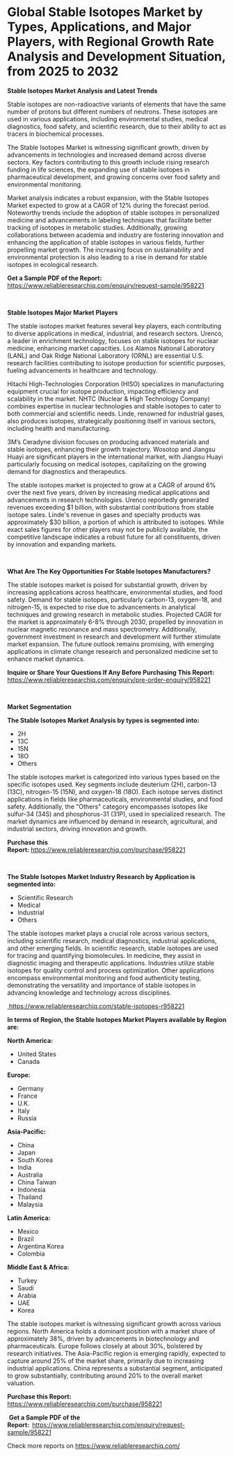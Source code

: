 <p><h1>Global Stable Isotopes Market by Types, Applications, and Major Players, with Regional Growth Rate Analysis and Development Situation, from 2025 to 2032</h1></p><p><strong>Stable Isotopes Market Analysis and Latest Trends</strong></p>
<p><p>Stable isotopes are non-radioactive variants of elements that have the same number of protons but different numbers of neutrons. These isotopes are used in various applications, including environmental studies, medical diagnostics, food safety, and scientific research, due to their ability to act as tracers in biochemical processes. </p><p>The Stable Isotopes Market is witnessing significant growth, driven by advancements in technologies and increased demand across diverse sectors. Key factors contributing to this growth include rising research funding in life sciences, the expanding use of stable isotopes in pharmaceutical development, and growing concerns over food safety and environmental monitoring. </p><p>Market analysis indicates a robust expansion, with the Stable Isotopes Market expected to grow at a CAGR of 12% during the forecast period. Noteworthy trends include the adoption of stable isotopes in personalized medicine and advancements in labeling techniques that facilitate better tracking of isotopes in metabolic studies. Additionally, growing collaborations between academia and industry are fostering innovation and enhancing the application of stable isotopes in various fields, further propelling market growth. The increasing focus on sustainability and environmental protection is also leading to a rise in demand for stable isotopes in ecological research.</p></p>
<p><strong>Get a Sample PDF of the Report:&nbsp;</strong> <a href="https://www.reliableresearchiq.com/enquiry/request-sample/958221?utm_campaign=99&utm_medium=2&utm_source=Github&utm_content=ia&utm_term=30012025&utm_id=stable-isotopes">https://www.reliableresearchiq.com/enquiry/request-sample/958221</a></p>
<p>&nbsp;</p>
<p><strong>Stable Isotopes Major Market Players</strong></p>
<p><p>The stable isotopes market features several key players, each contributing to diverse applications in medical, industrial, and research sectors. Urenco, a leader in enrichment technology, focuses on stable isotopes for nuclear medicine, enhancing market capacities. Los Alamos National Laboratory (LANL) and Oak Ridge National Laboratory (ORNL) are essential U.S. research facilities contributing to isotope production for scientific purposes, fueling advancements in healthcare and technology.</p><p>Hitachi High-Technologies Corporation (HISO) specializes in manufacturing equipment crucial for isotope production, impacting efficiency and scalability in the market. NHTC (Nuclear & High Technology Company) combines expertise in nuclear technologies and stable isotopes to cater to both commercial and scientific needs. Linde, renowned for industrial gases, also produces isotopes, strategically positioning itself in various sectors, including health and manufacturing.</p><p>3M’s Ceradyne division focuses on producing advanced materials and stable isotopes, enhancing their growth trajectory. Wosotop and Jiangsu Huayi are significant players in the international market, with Jiangsu Huayi particularly focusing on medical isotopes, capitalizing on the growing demand for diagnostics and therapeutics.</p><p>The stable isotopes market is projected to grow at a CAGR of around 6% over the next five years, driven by increasing medical applications and advancements in research technologies. Urenco reportedly generated revenues exceeding $1 billion, with substantial contributions from stable isotope sales. Linde's revenue in gases and specialty products was approximately $30 billion, a portion of which is attributed to isotopes. While exact sales figures for other players may not be publicly available, the competitive landscape indicates a robust future for all constituents, driven by innovation and expanding markets.</p></p>
<p>&nbsp;</p>
<p><strong>What Are The Key Opportunities For Stable Isotopes Manufacturers?</strong></p>
<p><p>The stable isotopes market is poised for substantial growth, driven by increasing applications across healthcare, environmental studies, and food safety. Demand for stable isotopes, particularly carbon-13, oxygen-18, and nitrogen-15, is expected to rise due to advancements in analytical techniques and growing research in metabolic studies. Projected CAGR for the market is approximately 6-8% through 2030, propelled by innovation in nuclear magnetic resonance and mass spectrometry. Additionally, government investment in research and development will further stimulate market expansion. The future outlook remains promising, with emerging applications in climate change research and personalized medicine set to enhance market dynamics.</p></p>
<p><strong>Inquire or Share Your Questions If Any Before Purchasing This Report:</strong> <a href="https://www.reliableresearchiq.com/enquiry/pre-order-enquiry/958221?utm_campaign=99&utm_medium=2&utm_source=Github&utm_content=ia&utm_term=30012025&utm_id=stable-isotopes">https://www.reliableresearchiq.com/enquiry/pre-order-enquiry/958221</a></p>
<p>&nbsp;</p>
<p><strong>Market Segmentation</strong></p>
<p><strong>The Stable Isotopes Market Analysis by types is segmented into:</strong></p>
<p><ul><li>2H</li><li>13C</li><li>15N</li><li>18O</li><li>Others</li></ul></p>
<p><p>The stable isotopes market is categorized into various types based on the specific isotopes used. Key segments include deuterium (2H), carbon-13 (13C), nitrogen-15 (15N), and oxygen-18 (18O). Each isotope serves distinct applications in fields like pharmaceuticals, environmental studies, and food safety. Additionally, the "Others" category encompasses isotopes like sulfur-34 (34S) and phosphorus-31 (31P), used in specialized research. The market dynamics are influenced by demand in research, agricultural, and industrial sectors, driving innovation and growth.</p></p>
<p><strong>Purchase this Report:&nbsp;</strong><a href="https://www.reliableresearchiq.com/purchase/958221?utm_campaign=99&utm_medium=2&utm_source=Github&utm_content=ia&utm_term=30012025&utm_id=stable-isotopes">https://www.reliableresearchiq.com/purchase/958221</a></p>
<p>&nbsp;</p>
<p><strong>The Stable Isotopes Market Industry Research by Application is segmented into:</strong></p>
<p><ul><li>Scientific Research</li><li>Medical</li><li>Industrial</li><li>Others</li></ul></p>
<p><p>The stable isotopes market plays a crucial role across various sectors, including scientific research, medical diagnostics, industrial applications, and other emerging fields. In scientific research, stable isotopes are used for tracing and quantifying biomolecules. In medicine, they assist in diagnostic imaging and therapeutic applications. Industries utilize stable isotopes for quality control and process optimization. Other applications encompass environmental monitoring and food authenticity testing, demonstrating the versatility and importance of stable isotopes in advancing knowledge and technology across disciplines.</p></p>
<p><a href="https://www.reliableresearchiq.com/stable-isotopes-r958221?utm_campaign=99&utm_medium=2&utm_source=Github&utm_content=ia&utm_term=30012025&utm_id=stable-isotopes">&nbsp;https://www.reliableresearchiq.com/stable-isotopes-r958221</a></p>
<p><strong>In terms of Region, the Stable Isotopes Market Players available by Region are:</strong></p>
<p>
    <p> <strong> North America: </strong>
        <ul>
            <li>United States</li>
            <li>Canada</li>
        </ul>
        </p> 
    <p> <strong> Europe: </strong>
        <ul>
            <li>Germany</li>
            <li>France</li>
            <li>U.K.</li>
            <li>Italy</li>
            <li>Russia</li>
        </ul>
        </p> 
    <p> <strong> Asia-Pacific: </strong>
        <ul>
            <li>China</li>
            <li>Japan</li>
            <li>South Korea</li>
            <li>India</li>
            <li>Australia</li>
            <li>China Taiwan</li>
            <li>Indonesia</li>
            <li>Thailand</li>
            <li>Malaysia</li>
        </ul>
        </p> 
    <p> <strong> Latin America: </strong>
        <ul>
            <li>Mexico</li>
            <li>Brazil</li>
            <li>Argentina Korea</li>
            <li>Colombia</li>
        </ul>
        </p> 
    <p> <strong> Middle East & Africa: </strong>
        <ul>
            <li>Turkey</li>
            <li>Saudi</li>
            <li>Arabia</li>
            <li>UAE</li>
            <li>Korea</li>
        </ul>
    </p>
    </p>
<p><p>The stable isotopes market is witnessing significant growth across various regions. North America holds a dominant position with a market share of approximately 38%, driven by advancements in biotechnology and pharmaceuticals. Europe follows closely at about 30%, bolstered by research initiatives. The Asia-Pacific region is emerging rapidly, expected to capture around 25% of the market share, primarily due to increasing industrial applications. China represents a substantial segment, anticipated to grow substantially, contributing around 20% to the overall market valuation.</p></p>
<p><strong>Purchase this Report: </strong><a href="https://www.reliableresearchiq.com/purchase/958221?utm_campaign=99&utm_medium=2&utm_source=Github&utm_content=ia&utm_term=30012025&utm_id=stable-isotopes">https://www.reliableresearchiq.com/purchase/958221</a></p>
<p>&nbsp;<strong>Get a Sample PDF of the Report:&nbsp;&nbsp;</strong><a href="https://www.reliableresearchiq.com/enquiry/request-sample/958221?utm_campaign=99&utm_medium=2&utm_source=Github&utm_content=ia&utm_term=30012025&utm_id=stable-isotopes">https://www.reliableresearchiq.com/enquiry/request-sample/958221</a></p>
<p><strong></strong></p>
<p>Check more reports on <a href="https://www.reliableresearchiq.com/?utm_campaign=99&utm_medium=2&utm_source=Github&utm_content=ia&utm_term=30012025&utm_id=stable-isotopes">https://www.reliableresearchiq.com/</a></p>